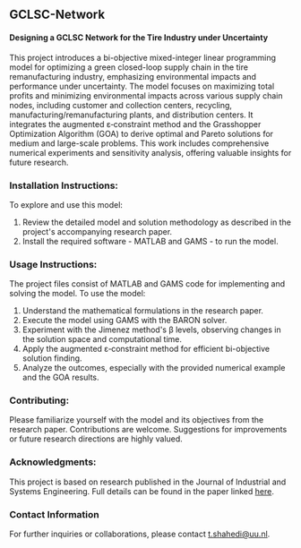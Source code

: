 ## GCLSC-Network
#### Designing a GCLSC Network for the Tire Industry under Uncertainty
This project introduces a bi-objective mixed-integer linear programming model for optimizing a green closed-loop supply chain in the tire remanufacturing industry, emphasizing environmental impacts and performance under uncertainty. The model focuses on maximizing total profits and minimizing environmental impacts across various supply chain nodes, including customer and collection centers, recycling, manufacturing/remanufacturing plants, and distribution centers. It integrates the augmented ε‑constraint method and the Grasshopper Optimization Algorithm (GOA) to derive optimal and Pareto solutions for medium and large-scale problems. This work includes comprehensive numerical experiments and sensitivity analysis, offering valuable insights for future research.

### Installation Instructions:
To explore and use this model:
1. Review the detailed model and solution methodology as described in the project's accompanying research paper.
2. Install the required software - MATLAB and GAMS - to run the model.

### Usage Instructions:
The project files consist of MATLAB and GAMS code for implementing and solving the model. To use the model:
1. Understand the mathematical formulations in the research paper.
2. Execute the model using GAMS with the BARON solver.
3. Experiment with the Jimenez method's β levels, observing changes in the solution space and computational time.
4. Apply the augmented ε‑constraint method for efficient bi-objective solution finding.
5. Analyze the outcomes, especially with the provided numerical example and the GOA results.

### Contributing:
Please familiarize yourself with the model and its objectives from the research paper. Contributions are welcome. Suggestions for improvements or future research directions are highly valued. 

### Acknowledgments:
This project is based on research published in the Journal of Industrial and Systems Engineering. Full details can be found in the paper linked [here]([url](https://www.jise.ir/article_136455_f58d8a5e5ab96b309f422042c70cd112.pdf)).

### Contact Information
For further inquiries or collaborations, please contact t.shahedi@uu.nl.
